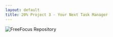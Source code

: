 ```yaml
---
layout: default
title: 20% Project 3 - Your Next Task Manager
---
```


![FreeFocus Repository](/images/2017-05-19-freefocus.png)
